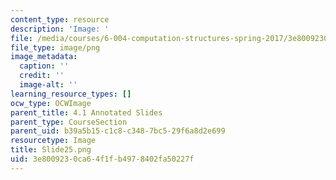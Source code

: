 ```yaml
---
content_type: resource
description: 'Image: '
file: /media/courses/6-004-computation-structures-spring-2017/3e8009230ca64f1fb4978402fa50227f_Slide25.png
file_type: image/png
image_metadata:
  caption: ''
  credit: ''
  image-alt: ''
learning_resource_types: []
ocw_type: OCWImage
parent_title: 4.1 Annotated Slides
parent_type: CourseSection
parent_uid: b39a5b15-c1c8-c348-7bc5-29f6a8d2e699
resourcetype: Image
title: Slide25.png
uid: 3e800923-0ca6-4f1f-b497-8402fa50227f
---
```

